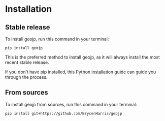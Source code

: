 # Installation

## Stable release

To install geojp, run this command in your terminal:

```
pip install geojp
```

This is the preferred method to install geojp, as it will always install the most recent stable release.

If you don't have [pip](https://pip.pypa.io) installed, this [Python installation guide](http://docs.python-guide.org/en/latest/starting/installation/) can guide you through the process.

## From sources

To install geojp from sources, run this command in your terminal:

```
pip install git+https://github.com/BrycenHarris/geojp
```
